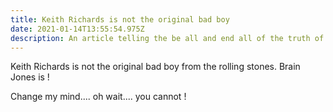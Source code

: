 ```yaml
---
title: Keith Richards is not the original bad boy
date: 2021-01-14T13:55:54.975Z
description: An article telling the be all and end all of the truth of the universe
---
```

Keith Richards is not the original bad boy from the rolling stones. Brain Jones is !

Change my mind.... oh wait.... you cannot !